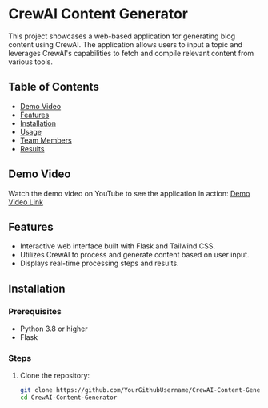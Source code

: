 # CrewAI Content Generator

This project showcases a web-based application for generating blog content using CrewAI. The application allows users to input a topic and leverages CrewAI's capabilities to fetch and compile relevant content from various tools.

## Table of Contents
- [Demo Video](#demo-video)
- [Features](#features)
- [Installation](#installation)
- [Usage](#usage)
- [Team Members](#team-members)
- [Results](#results)

## Demo Video
Watch the demo video on YouTube to see the application in action: [Demo Video Link](https://www.youtube.com/watch?v=YourVideoLinkHere)

## Features
- Interactive web interface built with Flask and Tailwind CSS.
- Utilizes CrewAI to process and generate content based on user input.
- Displays real-time processing steps and results.

## Installation

### Prerequisites
- Python 3.8 or higher
- Flask

### Steps
1. Clone the repository:
   ```bash
   git clone https://github.com/YourGithubUsername/CrewAI-Content-Generator.git
   cd CrewAI-Content-Generator
